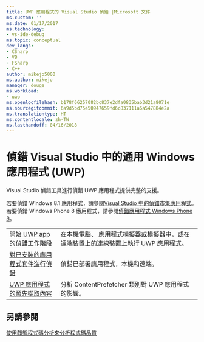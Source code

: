 ```yaml
---
title: UWP 應用程式的 Visual Studio 偵錯 |Microsoft 文件
ms.custom: ''
ms.date: 01/17/2017
ms.technology:
- vs-ide-debug
ms.topic: conceptual
dev_langs:
- CSharp
- VB
- FSharp
- C++
author: mikejo5000
ms.author: mikejo
manager: douge
ms.workload:
- uwp
ms.openlocfilehash: b178f66257082bc837e2dfa0835bab3d21a8071e
ms.sourcegitcommit: 6a9d5bd75e50947659fd6c837111a6a547884e2a
ms.translationtype: HT
ms.contentlocale: zh-TW
ms.lasthandoff: 04/16/2018
---
```

# <a name="debug-universal-windows-apps-uwp-in-visual-studio"></a>偵錯 Visual Studio 中的通用 Windows 應用程式 (UWP)

Visual Studio 偵錯工具進行偵錯 UWP 應用程式提供完整的支援。 
  
若要偵錯 Windows 8.1 應用程式，請參閱[Visual Studio 中的偵錯市集應用程式](https://msdn.microsoft.com/en-us/library/hh441472.aspx)。 若要偵錯 Windows Phone 8 應用程式，請參閱[偵錯應用程式 Windows Phone 8](https://msdn.microsoft.com/library/windows/apps/ff402572(v=vs.105).aspx)。  
  
|||  
|-|-|  
|[開始 UWP app 的偵錯工作階段](../debugger/start-a-debugging-session-for-a-store-app-in-visual-studio-vb-csharp-cpp-and-xaml.md)|在本機電腦、 應用程式模擬器或模擬器中，或在遠端裝置上的連線裝置上執行 UWP 應用程式。|  
|[對已安裝的應用程式套件進行偵錯](../debugger/debug-installed-app-package.md)|偵錯已部署應用程式，本機和遠端。|
|[UWP 應用程式的預先擷取內容](../debugger/prefetch-content-for-windows-store-apps.md)|分析 ContentPrefetcher 類別對 UWP 應用程式的影響。|  
  
## <a name="see-also"></a>另請參閱  
 [使用靜態程式碼分析來分析程式碼品質](../test/analyze-the-code-quality-of-store-apps-using-visual-studio-static-code-analysis.md)